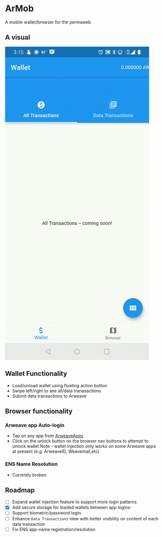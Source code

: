 # ArMob

A mobile wallet/browser for the permaweb

## A visual
![ArMob app navigation](arweave.gif)

## Wallet Functionality

- Load/unload wallet using floating action button
- Swipe left/right to see all/data tranasactions
- Submit data transactions to Arweave

## Browser functionality

### Arweave app Auto-login

- Tap on any app from [ArweaveApps](https://arweaveapps.com)
- Click on the unlock button on the browser nav buttons to attempt to unlock wallet
Note - wallet injection only works on some Arweave apps at present (e.g. ArweaveID, Weavemail,etc)

### ENS Name Resolution

- Currently broken

## Roadmap

- [ ] Expand wallet injection feature to support more login patterns
- [x] Add secure storage for loaded wallets between app logins- 
- [ ] Support biometric/password login
- [ ] Enhance `Data Transactions` view with better visibility on content of each data transaction
- [ ] Fix ENS app-name registration/resolution
